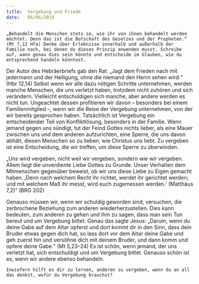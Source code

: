 ```yaml
---
title:  Vergebung und Friede
date:   06/06/2019
---
```


`„Behandelt die Menschen stets so, wie ihr von ihnen behandelt werden möchtet. Denn das ist die Botschaft des Gesetzes und der Propheten.“ (Mt 7,12 Hfa) Denke über Erlebnisse innerhalb und außerhalb der Familie nach, bei denen du dieses Prinzip anwenden musst. Schreibe auf, wann genau dies sein könnte und entscheide im Glauben, wie du entsprechend handeln könntest.`

Der Autor des Hebräerbriefs gab den Rat: „Jagt dem Frieden nach mit jedermann und der Heiligung, ohne die niemand den Herrn sehen wird.“ (Hbr 12,14) Selbst wenn wir alle dazu nötigen Schritte unternehmen, werden manche Menschen, die uns verletzt haben, trotzdem nicht zuhören und sich verändern. Vielleicht entschuldigen sich manche, aber andere werden es nicht tun. Ungeachtet dessen profitieren wir davon – besonders bei einem Familienmitglied –, wenn wir die Reise der Vergebung unternehmen, von der wir bereits gesprochen haben.
Tatsächlich ist Vergebung ein entscheidender Teil von Konfliktlösung, besonders in der Familie. Wenn jemand gegen uns sündigt, tut der Feind Gottes nichts lieber, als eine Mauer zwischen uns und dem anderen aufzurichten, eine Sperre, die uns davon abhält, diesen Menschen so zu lieben, wie Christus uns liebt. Zu vergeben ist eine Entscheidung, die wir treffen, um diese Sperre zu überwinden.

„Uns wird vergeben, nicht weil wir vergeben, sondern wie wir vergeben. Allem liegt die unverdiente Liebe Gottes zu Grunde. Unser Verhalten dem Mitmenschen gegenüber beweist, ob wir uns diese Liebe zu Eigen gemacht haben. ‚Denn nach welchem Recht ihr richtet, werdet ihr gerichtet werden; und mit welchem Maß ihr messt, wird euch zugemessen werden.‘ (Matthäus 7,2)“ (BRG 202)

Genauso müssen wir, wenn wir schuldig geworden sind, versuchen, die zerbrochene Beziehung zum anderen wiederherzustellen. Dies kann bedeuten, zum anderen zu gehen und ihm zu sagen, dass man sein Tun bereut und um Vergebung bittet. Genau das sagte Jesus: „Darum, wenn du deine Gabe auf dem Altar opferst und dort kommt dir in den Sinn, dass dein Bruder etwas gegen dich hat, so lass dort vor dem Altar deine Gabe und geh zuerst hin und versöhne dich mit deinem Bruder, und dann komm und opfere deine Gabe.“ (Mt 5,23–24) Es ist schön, wenn jemand, der uns verletzt hat, sich entschuldigt und um Vergebung bittet. Genauso schön ist es, wenn wir andere ebenso behandeln.

`Inwiefern hilft es dir zu lernen, anderen zu vergeben, wenn du an all das denkst, wofür du Vergebung brauchst?`  
